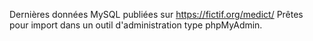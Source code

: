 Dernières données MySQL publiées sur https://fictif.org/medict/
Prêtes pour import dans un outil d'administration type phpMyAdmin.
